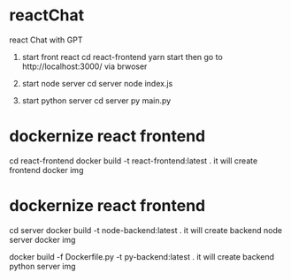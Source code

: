 # reactChat
react Chat with GPT


1. start front react
cd react-frontend
yarn start
then go to http://localhost:3000/ via brwoser

2. start node server
cd server
node index.js

3. start python server
cd server 
py main.py


# dockernize react frontend
cd react-frontend
docker build -t react-frontend:latest .
it will create frontend docker img

# dockernize react frontend
cd server
docker build -t node-backend:latest .
it will create backend node server docker img

docker build -f Dockerfile.py -t py-backend:latest .
it will create backend python server img